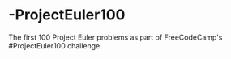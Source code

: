 # -ProjectEuler100
The first 100 Project Euler problems as part of FreeCodeCamp's #ProjectEuler100 challenge.
